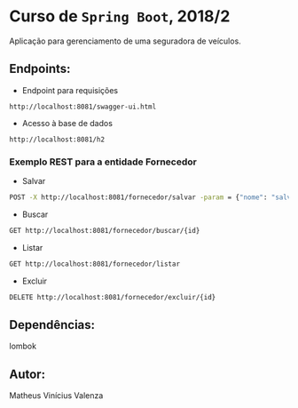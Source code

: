 # Curso de `Spring Boot`, 2018/2

Aplicação para gerenciamento de uma seguradora de veículos.

## Endpoints:

- Endpoint para requisições

```link
http://localhost:8081/swagger-ui.html
```

- Acesso à base de dados

```link
http://localhost:8081/h2
```

### Exemplo REST para a entidade Fornecedor

- Salvar

```sh
POST -X http://localhost:8081/fornecedor/salvar -param = {"nome": "salvar"}
```

- Buscar

```sh
GET http://localhost:8081/fornecedor/buscar/{id}
```

- Listar

```sh
GET http://localhost:8081/fornecedor/listar
```

- Excluir

```sh
DELETE http://localhost:8081/fornecedor/excluir/{id}
```

## Dependências:

lombok

## Autor:

Matheus Vinícius Valenza
